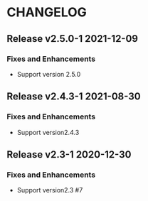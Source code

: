 # CHANGELOG

## Release v2.5.0-1 2021-12-09
### Fixes and Enhancements
- Support version 2.5.0

## Release v2.4.3-1 2021-08-30
### Fixes and Enhancements
- Support version2.4.3

## Release v2.3-1 2020-12-30
### Fixes and Enhancements
- Support version2.3 #7
